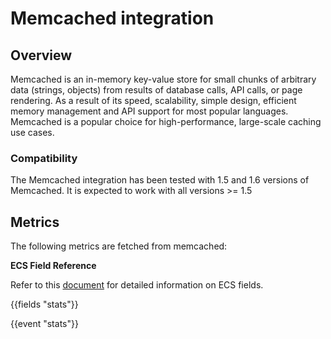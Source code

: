 # Memcached integration

## Overview

Memcached is an in-memory key-value store for small chunks of arbitrary data (strings, objects) from results of database calls, API calls, or page rendering. 
As a result of its speed, scalability, simple design, efficient memory management and API support for most popular languages. Memcached is a popular choice for high-performance, large-scale caching use cases.

### Compatibility

The Memcached integration has been tested with 1.5 and 1.6 versions of Memcached. It is expected to work with all versions >= 1.5

## Metrics

The following metrics are fetched from memcached:

**ECS Field Reference**

Refer to this [document](https://www.elastic.co/guide/en/ecs/current/ecs-field-reference.html) for detailed information on ECS fields.

{{fields "stats"}}

{{event "stats"}}
